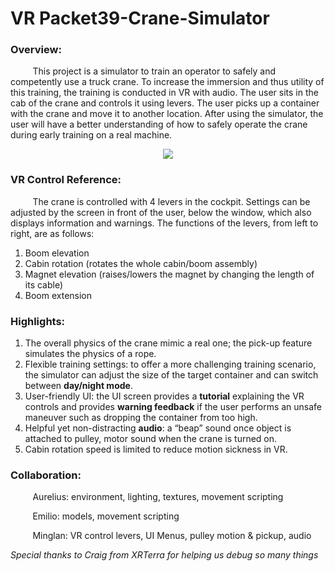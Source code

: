 # VR Packet39-Crane-Simulator

### Overview: <br>

&nbsp;&nbsp;&nbsp;&nbsp;&nbsp;&nbsp;&nbsp;&nbsp;&nbsp;This project is a simulator to train an operator to safely and competently use a truck crane. To increase the immersion and thus utility of this training, the training is conducted in VR with audio. The user sits in the cab of the crane and controls it using levers. The user picks up a container with the crane and move it to another location. After using the simulator, the user will have a better understanding of how to safely operate the crane during early training on a real machine.

<p align="center">
<img src="https://i.postimg.cc/c1csTxHJ/Screen-Shot-2020-07-26-at-7-35-48-AM.png"></p>
 

### VR Control Reference: <br>

&nbsp;&nbsp;&nbsp;&nbsp;&nbsp;&nbsp;&nbsp;&nbsp;&nbsp;The crane is controlled with 4 levers in the cockpit. Settings can be adjusted by the screen in front of the user, below the window, which also displays information and warnings. The functions of the levers, from left to right, are as follows:

1. Boom elevation
1. Cabin rotation (rotates the whole cabin/boom assembly)
3. Magnet elevation (raises/lowers the magnet by changing the length of its cable)
4. Boom extension

### Highlights: <br>

1. The overall physics of the crane mimic a real one; the pick-up feature simulates the physics of a rope.
2. Flexible training settings: to offer a more challenging training scenario, the simulator can adjust the size of the target container and can switch between **day/night mode**.
3. User-friendly UI: the UI screen provides a **tutorial** explaining the VR controls and provides **warning feedback** if the user performs an unsafe maneuver such as dropping the container from too high.
4. Helpful yet non-distracting **audio**: a “beap” sound once object is attached to pulley, motor sound when the crane is turned on.
5. Cabin rotation speed is limited to reduce motion sickness in VR.
	

		
### Collaboration: <br>

&nbsp;&nbsp;&nbsp;&nbsp;&nbsp;&nbsp;&nbsp;&nbsp;&nbsp;Aurelius: environment, lighting, textures, movement scripting <br>
		
&nbsp;&nbsp;&nbsp;&nbsp;&nbsp;&nbsp;&nbsp;&nbsp;&nbsp;Emilio: models, movement scripting <br>
		
&nbsp;&nbsp;&nbsp;&nbsp;&nbsp;&nbsp;&nbsp;&nbsp;&nbsp;Minglan: VR control levers, UI Menus, pulley motion & pickup, audio <br>
		
_Special thanks to Craig from XRTerra for helping us debug so many things_



